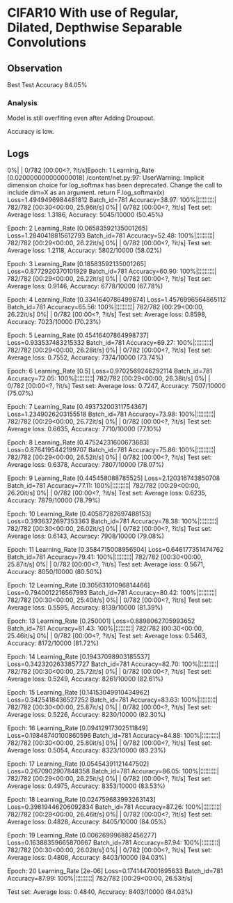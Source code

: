 # CIFAR10 With use of Regular, Dilated, Depthwise Separable Convolutions

## Observation
Best Test Accuracy 84.05%

### Analysis
Model is still overfiting even after Adding Droupout.

Accuracy is low.

## Logs

 0%|          | 0/782 [00:00<?, ?it/s]Epoch: 1 Learning_Rate [0.020000000000000018]
/content/net.py:97: UserWarning: Implicit dimension choice for log_softmax has been deprecated. Change the call to include dim=X as an argument.
  return F.log_softmax(x)
Loss=1.4949496984481812 Batch_id=781 Accuracy=38.97: 100%|¦¦¦¦¦¦¦¦¦¦| 782/782 [00:30<00:00, 25.96it/s]
  0%|          | 0/782 [00:00<?, ?it/s]
Test set: Average loss: 1.3186, Accuracy: 5045/10000 (50.45%)

Epoch: 2 Learning_Rate [0.06583592135001265]
Loss=1.2840418815612793 Batch_id=781 Accuracy=52.48: 100%|¦¦¦¦¦¦¦¦¦¦| 782/782 [00:29<00:00, 26.22it/s]
  0%|          | 0/782 [00:00<?, ?it/s]
Test set: Average loss: 1.2118, Accuracy: 5802/10000 (58.02%)

Epoch: 3 Learning_Rate [0.18583592135001265]
Loss=0.8772920370101929 Batch_id=781 Accuracy=60.90: 100%|¦¦¦¦¦¦¦¦¦¦| 782/782 [00:29<00:00, 26.22it/s]
  0%|          | 0/782 [00:00<?, ?it/s]
Test set: Average loss: 0.9146, Accuracy: 6778/10000 (67.78%)

Epoch: 4 Learning_Rate [0.3341640786499874]
Loss=1.4576996564865112 Batch_id=781 Accuracy=65.56: 100%|¦¦¦¦¦¦¦¦¦¦| 782/782 [00:29<00:00, 26.22it/s]
  0%|          | 0/782 [00:00<?, ?it/s]
Test set: Average loss: 0.8598, Accuracy: 7023/10000 (70.23%)

Epoch: 5 Learning_Rate [0.45416407864998737]
Loss=0.933537483215332 Batch_id=781 Accuracy=69.27: 100%|¦¦¦¦¦¦¦¦¦¦| 782/782 [00:29<00:00, 26.28it/s]
  0%|          | 0/782 [00:00<?, ?it/s]
Test set: Average loss: 0.7552, Accuracy: 7374/10000 (73.74%)

Epoch: 6 Learning_Rate [0.5]
Loss=0.9702569246292114 Batch_id=781 Accuracy=72.05: 100%|¦¦¦¦¦¦¦¦¦¦| 782/782 [00:29<00:00, 26.38it/s]
  0%|          | 0/782 [00:00<?, ?it/s]
Test set: Average loss: 0.7247, Accuracy: 7507/10000 (75.07%)

Epoch: 7 Learning_Rate [0.49373200311754367]
Loss=1.2349026203155518 Batch_id=781 Accuracy=73.98: 100%|¦¦¦¦¦¦¦¦¦¦| 782/782 [00:29<00:00, 26.72it/s]
  0%|          | 0/782 [00:00<?, ?it/s]
Test set: Average loss: 0.6635, Accuracy: 7710/10000 (77.10%)

Epoch: 8 Learning_Rate [0.47524231600673683]
Loss=0.8764195442199707 Batch_id=781 Accuracy=75.86: 100%|¦¦¦¦¦¦¦¦¦¦| 782/782 [00:29<00:00, 26.52it/s]
  0%|          | 0/782 [00:00<?, ?it/s]
Test set: Average loss: 0.6378, Accuracy: 7807/10000 (78.07%)

Epoch: 9 Learning_Rate [0.445458088785525]
Loss=2.120316743850708 Batch_id=781 Accuracy=77.11: 100%|¦¦¦¦¦¦¦¦¦¦| 782/782 [00:29<00:00, 26.20it/s]
  0%|          | 0/782 [00:00<?, ?it/s]
Test set: Average loss: 0.6235, Accuracy: 7879/10000 (78.79%)

Epoch: 10 Learning_Rate [0.40587282697488153]
Loss=0.3936372697353363 Batch_id=781 Accuracy=78.38: 100%|¦¦¦¦¦¦¦¦¦¦| 782/782 [00:30<00:00, 26.02it/s]
  0%|          | 0/782 [00:00<?, ?it/s]
Test set: Average loss: 0.6143, Accuracy: 7908/10000 (79.08%)

Epoch: 11 Learning_Rate [0.3584715008956504]
Loss=0.646177351474762 Batch_id=781 Accuracy=79.41: 100%|¦¦¦¦¦¦¦¦¦¦| 782/782 [00:30<00:00, 25.87it/s]
  0%|          | 0/782 [00:00<?, ?it/s]
Test set: Average loss: 0.5671, Accuracy: 8050/10000 (80.50%)

Epoch: 12 Learning_Rate [0.30563101096814466]
Loss=0.7940012216567993 Batch_id=781 Accuracy=80.42: 100%|¦¦¦¦¦¦¦¦¦¦| 782/782 [00:30<00:00, 25.40it/s]
  0%|          | 0/782 [00:00<?, ?it/s]
Test set: Average loss: 0.5595, Accuracy: 8139/10000 (81.39%)

Epoch: 13 Learning_Rate [0.250001]
Loss=0.8898062705993652 Batch_id=781 Accuracy=81.43: 100%|¦¦¦¦¦¦¦¦¦¦| 782/782 [00:30<00:00, 25.46it/s]
  0%|          | 0/782 [00:00<?, ?it/s]
Test set: Average loss: 0.5463, Accuracy: 8172/10000 (81.72%)

Epoch: 14 Learning_Rate [0.19437098903185537]
Loss=0.3423202633857727 Batch_id=781 Accuracy=82.70: 100%|¦¦¦¦¦¦¦¦¦¦| 782/782 [00:30<00:00, 25.72it/s]
  0%|          | 0/782 [00:00<?, ?it/s]
Test set: Average loss: 0.5249, Accuracy: 8261/10000 (82.61%)

Epoch: 15 Learning_Rate [0.14153049910434962]
Loss=0.3425418436527252 Batch_id=781 Accuracy=83.63: 100%|¦¦¦¦¦¦¦¦¦¦| 782/782 [00:30<00:00, 25.87it/s]
  0%|          | 0/782 [00:00<?, ?it/s]
Test set: Average loss: 0.5226, Accuracy: 8230/10000 (82.30%)

Epoch: 16 Learning_Rate [0.09412917302511849]
Loss=0.19848740100860596 Batch_id=781 Accuracy=84.88: 100%|¦¦¦¦¦¦¦¦¦¦| 782/782 [00:30<00:00, 25.80it/s]
  0%|          | 0/782 [00:00<?, ?it/s]
Test set: Average loss: 0.5054, Accuracy: 8323/10000 (83.23%)

Epoch: 17 Learning_Rate [0.05454391121447502]
Loss=0.2670902907848358 Batch_id=781 Accuracy=86.05: 100%|¦¦¦¦¦¦¦¦¦¦| 782/782 [00:29<00:00, 26.25it/s]
  0%|          | 0/782 [00:00<?, ?it/s]
Test set: Average loss: 0.4975, Accuracy: 8353/10000 (83.53%)

Epoch: 18 Learning_Rate [0.024759683993263143]
Loss=0.39819446206092834 Batch_id=781 Accuracy=87.26: 100%|¦¦¦¦¦¦¦¦¦¦| 782/782 [00:29<00:00, 26.46it/s]
  0%|          | 0/782 [00:00<?, ?it/s]
Test set: Average loss: 0.4828, Accuracy: 8405/10000 (84.05%)

Epoch: 19 Learning_Rate [0.006269996882456277]
Loss=0.16388359665870667 Batch_id=781 Accuracy=87.94: 100%|¦¦¦¦¦¦¦¦¦¦| 782/782 [00:30<00:00, 26.02it/s]
  0%|          | 0/782 [00:00<?, ?it/s]
Test set: Average loss: 0.4808, Accuracy: 8403/10000 (84.03%)

Epoch: 20 Learning_Rate [2e-06]
Loss=0.1741447001695633 Batch_id=781 Accuracy=87.99: 100%|¦¦¦¦¦¦¦¦¦¦| 782/782 [00:29<00:00, 26.53it/s]

Test set: Average loss: 0.4840, Accuracy: 8403/10000 (84.03%)
